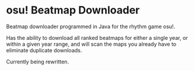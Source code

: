 osu! Beatmap Downloader
=====

Beatmap downloader programmed in Java for the rhythm game osu!.

Has the ability to download all ranked beatmaps for either a single year, or within a given year range, and will scan the maps you already have to eliminate duplicate downloads.

Currently being rewritten.
